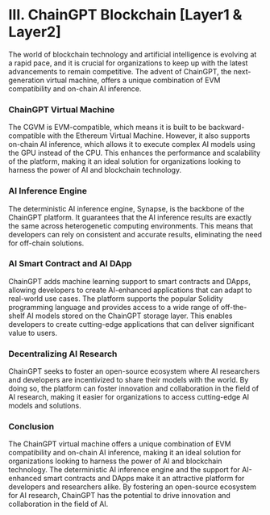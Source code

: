 # III. ChainGPT Blockchain \[Layer1 & Layer2]

The world of blockchain technology and artificial intelligence is evolving at a rapid pace, and it is crucial for organizations to keep up with the latest advancements to remain competitive. The advent of ChainGPT, the next-generation virtual machine, offers a unique combination of EVM compatibility and on-chain AI inference.

### ChainGPT Virtual Machine

The CGVM is EVM-compatible, which means it is built to be backward-compatible with the Ethereum Virtual Machine. However, it also supports on-chain AI inference, which allows it to execute complex AI models using the GPU instead of the CPU. This enhances the performance and scalability of the platform, making it an ideal solution for organizations looking to harness the power of AI and blockchain technology.

### AI Inference Engine

The deterministic AI inference engine, Synapse, is the backbone of the ChainGPT platform. It guarantees that the AI inference results are exactly the same across heterogenetic computing environments. This means that developers can rely on consistent and accurate results, eliminating the need for off-chain solutions.

### AI Smart Contract and AI DApp

ChainGPT adds machine learning support to smart contracts and DApps, allowing developers to create AI-enhanced applications that can adapt to real-world use cases. The platform supports the popular Solidity programming language and provides access to a wide range of off-the-shelf AI models stored on the ChainGPT storage layer. This enables developers to create cutting-edge applications that can deliver significant value to users.

### Decentralizing AI Research

ChainGPT seeks to foster an open-source ecosystem where AI researchers and developers are incentivized to share their models with the world. By doing so, the platform can foster innovation and collaboration in the field of AI research, making it easier for organizations to access cutting-edge AI models and solutions.

### Conclusion

The ChainGPT virtual machine offers a unique combination of EVM compatibility and on-chain AI inference, making it an ideal solution for organizations looking to harness the power of AI and blockchain technology. The deterministic AI inference engine and the support for AI-enhanced smart contracts and DApps make it an attractive platform for developers and researchers alike. By fostering an open-source ecosystem for AI research, ChainGPT has the potential to drive innovation and collaboration in the field of AI.
